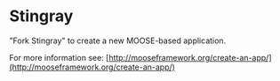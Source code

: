 Stingray
=====

"Fork Stingray" to create a new MOOSE-based application.

For more information see: [http://mooseframework.org/create-an-app/](http://mooseframework.org/create-an-app/)
